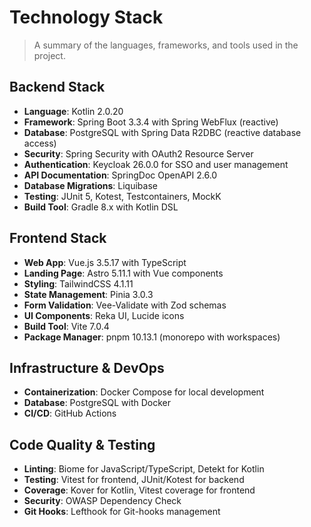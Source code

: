 # Technology Stack

> A summary of the languages, frameworks, and tools used in the project.

## Backend Stack

- **Language**: Kotlin 2.0.20
- **Framework**: Spring Boot 3.3.4 with Spring WebFlux (reactive)
- **Database**: PostgreSQL with Spring Data R2DBC (reactive database access)
- **Security**: Spring Security with OAuth2 Resource Server
- **Authentication**: Keycloak 26.0.0 for SSO and user management
- **API Documentation**: SpringDoc OpenAPI 2.6.0
- **Database Migrations**: Liquibase
- **Testing**: JUnit 5, Kotest, Testcontainers, MockK
- **Build Tool**: Gradle 8.x with Kotlin DSL

## Frontend Stack

- **Web App**: Vue.js 3.5.17 with TypeScript
- **Landing Page**: Astro 5.11.1 with Vue components
- **Styling**: TailwindCSS 4.1.11
- **State Management**: Pinia 3.0.3
- **Form Validation**: Vee-Validate with Zod schemas
- **UI Components**: Reka UI, Lucide icons
- **Build Tool**: Vite 7.0.4
- **Package Manager**: pnpm 10.13.1 (monorepo with workspaces)

## Infrastructure & DevOps

- **Containerization**: Docker Compose for local development
- **Database**: PostgreSQL with Docker
- **CI/CD**: GitHub Actions

## Code Quality & Testing

- **Linting**: Biome for JavaScript/TypeScript, Detekt for Kotlin
- **Testing**: Vitest for frontend, JUnit/Kotest for backend
- **Coverage**: Kover for Kotlin, Vitest coverage for frontend
- **Security**: OWASP Dependency Check
- **Git Hooks**: Lefthook for Git-hooks management
